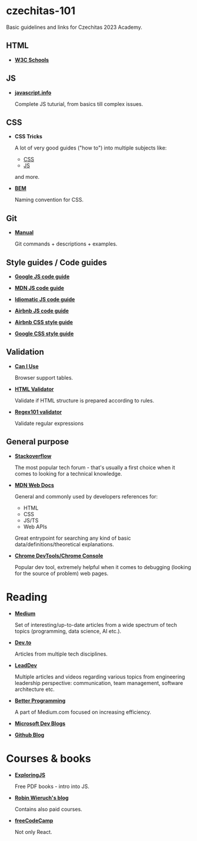 # czechitas-101
Basic guidelines and links for Czechitas 2023 Academy.

## HTML
* **[W3C Schools](https://www.w3schools.com/html/default.asp)**

## JS

* **[javascript.info](https://javascript.info/)**

    Complete JS tuturial, from basics till complex issues.

## CSS
* **CSS Tricks**

    A lot of very good guides ("how to") into multiple subjects like:

    * [CSS](https://css-tricks.com/snippets/css/)
    * [JS](https://css-tricks.com/snippets/javascript/)

    and more.

* **[BEM](https://getbem.com/naming/)**

    Naming convention for CSS.
    
## Git

* **[Manual](https://git-scm.com/docs)** 

    Git commands + descriptions + examples.

## Style guides / Code guides

* **[Google JS code guide](https://google.github.io/styleguide/jsguide.html)**

* **[MDN JS code guide](https://developer.mozilla.org/en-US/docs/MDN/Writing_guidelines/Writing_style_guide/Code_style_guide/JavaScript)**

* **[Idiomatic JS code guide](https://github.com/rwaldron/idiomatic.js/)**

* **[Airbnb JS code guide](https://github.com/airbnb/javascript)**

* **[Airbnb CSS style guide](https://github.com/airbnb/css)**

* **[Google CSS style guide](https://google.github.io/styleguide/htmlcssguide.html)**

## Validation

* **[Can I Use](https://caniuse.com/)**

    Browser support tables.

* **[HTML Validator](https://validator.w3.org/)**

    Validate if HTML structure is prepared according to rules.

* **[Regex101 validator](https://regex101.com/)**

    Validate regular expressions

## General purpose
* **[Stackoverflow](https://stackoverflow.com/questions)**

    The most popular tech forum - that's usually a first choice when it comes to looking for a technical knowledge.

* **[MDN Web Docs](https://developer.mozilla.org/en-US/)**

    General and commonly used by developers references for:
    
    - HTML
    - CSS
    - JS/TS
    - Web APIs
    
    Great entrypoint for searching any kind of basic data/definitions/theoretical explanations.

* **[Chrome DevTools/Chrome Console](https://developer.chrome.com/docs/devtools/console/)**

    Popular dev tool, extremely helpful when it comes to debugging (looking for the source of problem) web pages.

# Reading

* **[Medium](https://medium.com/tag/software-development)**

    Set of interesting/up-to-date articles from a wide spectrum of tech topics (programming, data science, AI etc.).

* **[Dev.to](https://dev.to/)**

    Articles from multiple tech disciplines.

* **[LeadDev](https://leaddev.com/)**

    Multiple articles and videos regarding various topics from engineering leadership perspective: communication, team management, software architecture etc.

* **[Better Programming](https://betterprogramming.pub/)**

    A part of Medium.com focused on increasing efficiency. 

* **[Microsoft Dev Blogs](https://devblogs.microsoft.com/)**

* **[Github Blog](https://github.blog/)**

# Courses & books

* **[ExploringJS](https://exploringjs.com/)**

    Free PDF books - intro into JS.

* **[Robin Wieruch's blog](https://www.robinwieruch.de/categories/react/)**

    Contains also paid courses.

* **[freeCodeCamp](https://www.freecodecamp.org/news/tag/blog/)**

    Not only React.